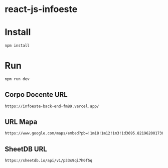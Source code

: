 # react-js-infoeste

# Install

```bash
npm install
```

# Run

```bash
npm run dev
```
## Corpo Docente URL
```bash
https://infoeste-back-end-fm89.vercel.app/
```

## URL Mapa
```bash
https://www.google.com/maps/embed?pb=!1m18!1m12!1m3!1d3695.8219620017308!2d-51.40758581384413!3d-22.132762858587608!2m3!1f0!2f0!3f0!3m2!1i1024!2i768!4f13.1!3m3!1m2!1s0x9493f45b18f82b4f%3A0xc61c929c186b7d81!2sFIPP!5e0!3m2!1sen!2sbr!4v1698289927539!5m2!1sen!2sbr
```
## SheetDB URL
```bash
https://sheetdb.io/api/v1/p33s9qi7h0f5q
```
